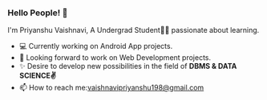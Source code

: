 ### Hello People! 👋
 I'm Priyanshu Vaishnavi, A Undergrad Student👩‍🎓 passionate about learning.
 
 - 💻 Currently working on Android App projects.
 - 🤝 Looking forward to work on Web Development projects.
 - ✨ Desire to develop new possibilities in the field of **DBMS & DATA SCIENCE✌**
 - 📫 How to reach me:vaishnavipriyanshu198@gmail.com

<!--
**priyanshu688/priyanshu688** is a ✨ _special_ ✨ repository because its `README.md` (this file) appears on your GitHub profile.

Here are some ideas to get you started:

- 🔭 I’m currently working on ...
- 🌱 I’m currently learning ...
- 👯 I’m looking to collaborate on ...
- 🤔 I’m looking for help with ...
- 💬 Ask me about ...
- 📫 How to reach me:@vaishnavipriyanshu198@gmail.com
- 😄 Pronouns: ...
- ⚡ Fun fact: ...
-->
